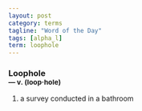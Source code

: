 ```yaml
---
layout: post
category: terms
tagline: "Word of the Day"
tags: [alpha_l]
term: loophole
---
```


<h3>Loophole<br/> <small>&mdash; v. (loop<span>&middot;</span>hole)</small></h3>
<p><ol>
<li>a survey conducted in a bathroom</li>
</ol></p>
